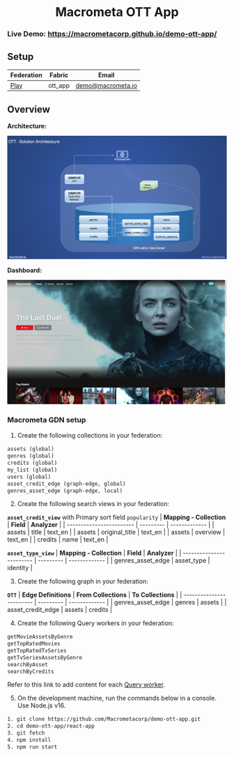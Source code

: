 <h1 align="center">Macrometa OTT App</h1>

### **Live Demo:** https://macrometacorp.github.io/demo-ott-app/

## Setup

| **Federation**                     | **Fabric** | **Email**         |
| ---------------------------------- | ---------- | ----------------- |
| [Play](https://play.macrometa.io/) | ott_app    | demo@macrometa.io |

## Overview

**Architecture:**

![architecture.png](architecture.png)

**Dashboard:**

![landing-page.png](landing-page.png)

### Macrometa GDN setup

1. Create the following collections in your federation:

```
assets (global)
genres (global)
credits (global)
my_list (global)
users (global)
asset_credit_edge (graph-edge, global)
genres_asset_edge (graph-edge, local)
```

2. Create the following search views in your federation:

**`asset_credit_view`** with Primary sort field `popularity`
| **Mapping - Collection** | **Field** | **Analyzer** |
| ------------------------ | --------- | ------------- |
| assets | title | text_en |
| assets | original_title | text_en |
| assets | overview | text_en |
| credits | name | text_en |

**`asset_type_view`**
| **Mapping - Collection** | **Field** | **Analyzer** |
| ------------------------ | --------- | ------------- |
| genres_asset_edge | asset_type | identity |

3. Create the following graph in your federation:

**`OTT`**
| **Edge Definitions** | **From Collections** | **To Collections** |
| ------------------------ | --------- | ------------- |
| genres_asset_edge | genres | assets |
| asset_credit_edge | assets | credits |

4. Create the following Query workers in your federation:

```
getMovieAssetsByGenre
getTopRatedMovies
getTopRatedTvSeries
getTvSeriesAssetsByGenre
searchByAsset
searchByCredits
```

Refer to this link to add content for each [Query worker](query-worker/query-worker.md).

5. On the development machine, run the commands below in a console. Use Node.js v16.

```
1. git clone https://github.com/Macrometacorp/demo-ott-app.git
2. cd demo-ott-app/react-app
3. git fetch
4. npm install
5. npm run start
```
